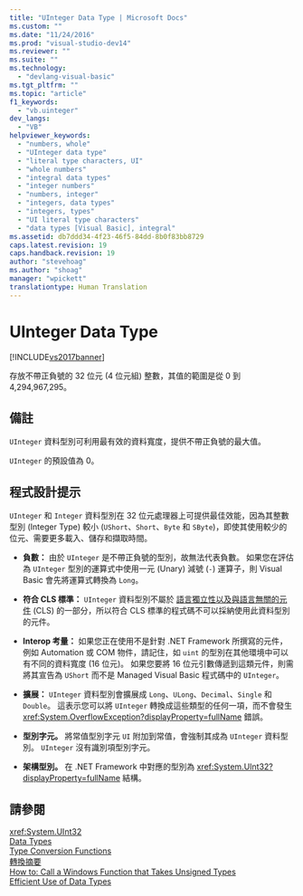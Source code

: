 ```yaml
---
title: "UInteger Data Type | Microsoft Docs"
ms.custom: ""
ms.date: "11/24/2016"
ms.prod: "visual-studio-dev14"
ms.reviewer: ""
ms.suite: ""
ms.technology: 
  - "devlang-visual-basic"
ms.tgt_pltfrm: ""
ms.topic: "article"
f1_keywords: 
  - "vb.uinteger"
dev_langs: 
  - "VB"
helpviewer_keywords: 
  - "numbers, whole"
  - "UInteger data type"
  - "literal type characters, UI"
  - "whole numbers"
  - "integral data types"
  - "integer numbers"
  - "numbers, integer"
  - "integers, data types"
  - "integers, types"
  - "UI literal type characters"
  - "data types [Visual Basic], integral"
ms.assetid: db7ddd34-4f23-46f5-84dd-8b0f83bb8729
caps.latest.revision: 19
caps.handback.revision: 19
author: "stevehoag"
ms.author: "shoag"
manager: "wpickett"
translationtype: Human Translation
---
```

# UInteger Data Type
[!INCLUDE[vs2017banner](../../../csharp/includes/vs2017banner.md)]

存放不帶正負號的 32 位元 \(4 位元組\) 整數，其值的範圍是從 0 到 4,294,967,295。  
  
## 備註  
 `UInteger` 資料型別可利用最有效的資料寬度，提供不帶正負號的最大值。  
  
 `UInteger` 的預設值為 0。  
  
## 程式設計提示  
 `UInteger` 和 `Integer` 資料型別在 32 位元處理器上可提供最佳效能，因為其整數型別 \(Integer Type\) 較小 \(`UShort`、`Short`、`Byte` 和 `SByte`\)，即使其使用較少的位元、需要更多載入、儲存和擷取時間。  
  
-   **負數：** 由於 `UInteger` 是不帶正負號的型別，故無法代表負數。  如果您在評估為 `UInteger` 型別的運算式中使用一元 \(Unary\) 減號 \(`-`\) 運算子，則 Visual Basic 會先將運算式轉換為 `Long`。  
  
-   **符合 CLS 標準：** `UInteger` 資料型別不屬於 [語言獨立性以及與語言無關的元件](../Topic/Language%20Independence%20and%20Language-Independent%20Components.md) \(CLS\) 的一部分，所以符合 CLS 標準的程式碼不可以採納使用此資料型別的元件。  
  
-   **Interop 考量：** 如果您正在使用不是針對 .NET Framework 所撰寫的元件，例如 Automation 或 COM 物件，請記住，如 `uint` 的型別在其他環境中可以有不同的資料寬度 \(16 位元\)。  如果您要將 16 位元引數傳遞到這類元件，則需將其宣告為 `UShort` 而不是 Managed Visual Basic 程式碼中的 `UInteger`。  
  
-   **擴展：** `UInteger` 資料型別會擴展成 `Long`、`ULong`、`Decimal`、`Single` 和 `Double`。  這表示您可以將 `UInteger` 轉換成這些類型的任何一項，而不會發生 <xref:System.OverflowException?displayProperty=fullName> 錯誤。  
  
-   **型別字元。** 將常值型別字元 `UI` 附加到常值，會強制其成為 `UInteger` 資料型別。  `UInteger` 沒有識別項型別字元。  
  
-   **架構型別。** 在 .NET Framework 中對應的型別為 <xref:System.UInt32?displayProperty=fullName> 結構。  
  
## 請參閱  
 <xref:System.UInt32>   
 [Data Types](../../../visual-basic/language-reference/data-types/data-type-summary.md)   
 [Type Conversion Functions](../../../visual-basic/language-reference/functions/type-conversion-functions.md)   
 [轉換摘要](../../../visual-basic/language-reference/keywords/conversion-summary.md)   
 [How to: Call a Windows Function that Takes Unsigned Types](../../../visual-basic/programming-guide/com-interop/how-to-call-a-windows-function-that-takes-unsigned-types.md)   
 [Efficient Use of Data Types](../../../visual-basic/programming-guide/language-features/data-types/efficient-use-of-data-types.md)